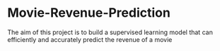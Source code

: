 # Movie-Revenue-Prediction
The aim of this project is to build a supervised learning model that can efficiently and accurately predict the revenue of a movie 
